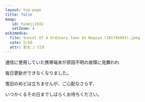 ```yaml
---
layout: top-page
title: false
maap: 
   id: himeji1932
   setZoom: 4
wikimedia:
  file: Sunset Of A Ordinary Town In Nagoya (181746091).jpeg
  cate: 5/5d
  attr: 影丸 / CC0
---
```


通信に使用していた携帯端末が原因不明の故障に見舞われ

毎日更新ができなくなりました。

復旧のめどは立ちませんが、ご心配なさらず、

いつかくるその日までしばらくお待ちください。




